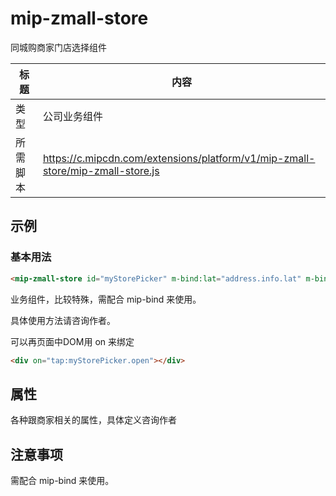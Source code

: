 # mip-zmall-store

同城购商家门店选择组件

标题|内容
----|----
类型| 公司业务组件
所需脚本|https://c.mipcdn.com/extensions/platform/v1/mip-zmall-store/mip-zmall-store.js

## 示例

### 基本用法

```html
<mip-zmall-store id="myStorePicker" m-bind:lat="address.info.lat" m-bind:lng="address.info.lng" url="path/to/api" mid="" m-bind:cityid="address.info.cityId"></mip-zmall-store>
```

业务组件，比较特殊，需配合 mip-bind 来使用。

具体使用方法请咨询作者。

可以再页面中DOM用 on 来绑定

```html
<div on="tap:myStorePicker.open"></div>
```

## 属性

各种跟商家相关的属性，具体定义咨询作者

## 注意事项

需配合 mip-bind 来使用。
